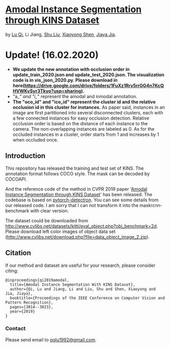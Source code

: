 # [Amodal Instance Segmentation through KINS Dataset](http://jiaya.me/papers/amodel_cvpr19.pdf)
by [Lu Qi](http://www.luqi.info), Li Jiang, [Shu Liu](http://www.shuliu.me), [Xiaoyong Shen](http://xiaoyongshen.me/), [Jiaya Jia](http://www.cse.cuhk.edu.hk/leojia/).

# Update! (16.02.2020)
- **We update the new annotation with occlusion order in update_train_2020.json and update_test_2020.json. The visualization code is in vis_json_2020.py. Please download in here(https://drive.google.com/drive/folders/1FuXz1Rrv5rrGG4n7KcQHVWKvSyr3Tkyo?usp=sharing).** 
- "a_*" and "i_*" represent the amodal and inmodal annotation. 
- **The "oco_id" and "ico_id" represent the cluster id and the relative occlusion id in this cluster for instances.** As paper said, instances in an image are first partitioned into several disconnected clusters, each with a few connected instances for easy occlusion detection. Relative occlusion order is based on the distance of each instance to the camera. The non-overlapping instances are labeled as 0. As for the occluded instances in a cluster, order starts from 1 and increases by 1 when occluded once.

## Introduction
This repository has released the training and test set of KINS. The annotation format follows COCO style. The mask can be decoded by COCOAPI.

And the reference code of the method in CVPR 2019 paper '[Amodal Instance Segmentation through KINS Dataset](http://jiaya.me/papers/amodel_cvpr19.pdf)' has been released. The codebase is based on [pytorch-detectron](https://github.com/roytseng-tw/Detectron.pytorch).
You can see some details from our released code. I am sorry that I can not transform it into the maskrcnn-benchmark with clear version.

The dataset could be downloaded from http://www.cvlibs.net/datasets/kitti/eval_object.php?obj_benchmark=2d. Please download left color images of object data set (http://www.cvlibs.net/download.php?file=data_object_image_2.zip).

## Citation

If our method and dataset are useful for your research, please consider citing:

    @inproceedings{qi2019amodal,
      title={Amodal Instance Segmentation With KINS Dataset},
      author={Qi, Lu and Jiang, Li and Liu, Shu and Shen, Xiaoyong and Jia, Jiaya},
      booktitle={Proceedings of the IEEE Conference on Computer Vision and Pattern Recognition},
      pages={3014--3023},
      year={2019}
    }


### Contact

Please send email to qqlu1992@gmail.com.

